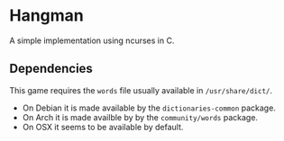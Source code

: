 # Hangman
A simple implementation using ncurses in C.


## Dependencies
This game requires the `words` file usually available in `/usr/share/dict/`.
* On Debian it is made available by the `dictionaries-common` package.
* On Arch it is made availble by by the `community/words` package.
* On OSX it seems to be available by default.
